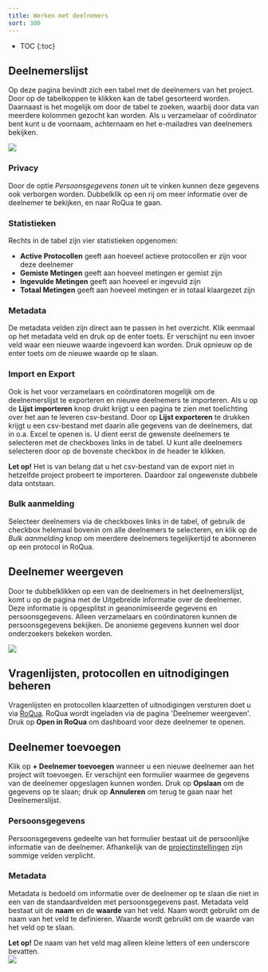 ```yaml
---
title: Werken met deelnemers
sort: 300
---
```


* TOC
{:toc}

## Deelnemerslijst

Op deze pagina bevindt zich een tabel met de deelnemers van het project. Door
op de tabelkoppen te klikken kan de tabel gesorteerd worden. Daarnaast is het
mogelijk om door de tabel te zoeken, waarbij door data van meerdere kolommen
gezocht kan worden. Als u verzamelaar of coördinator bent kunt u de voornaam,
achternaam en het e-mailadres van deelnemers bekijken.

<img src='/assets/images/screenshots/medo/nl/deelnemerslijst.png' />

### Privacy

Door de optie *Persoonsgegevens tonen* uit te vinken kunnen deze gegevens ook verborgen
worden. Dubbelklik op een rij om meer informatie over de deelnemer te bekijken, en naar RoQua te gaan.

### Statistieken

Rechts in de tabel zijn vier statistieken opgenomen:

* **Active Protocollen** geeft aan hoeveel actieve protocollen er zijn voor deze deelnemer
* **Gemiste Metingen** geeft aan hoeveel metingen er gemist zijn
* **Ingevulde Metingen** geeft aan hoeveel er ingevuld zijn
* **Totaal Metingen** geeft aan hoeveel metingen er in totaal klaargezet zijn

### Metadata

De metadata velden zijn direct aan te passen in het overzicht. Klik eenmaal op het
metadata veld en druk op de enter toets. Er verschijnt nu een invoer veld waar een
nieuwe waarde ingevoerd kan worden. Druk opnieuw op de enter toets om de nieuwe
waarde op te slaan.

### Import en Export

Ook is het voor verzamelaars en coördinatoren mogelijk om de deelnemerslijst te
exporteren en nieuwe deelnemers te importeren. Als u op de **Lijst importeren**
knop drukt krijgt u een pagina te zien met toelichting over het aan te leveren
csv-bestand. Door op **Lijst exporteren** te drukken krijgt u een csv-bestand
met daarin alle gegevens van de deelnemers, dat in o.a. Excel te openen is. U dient
eerst de gewenste deelnemers te selecteren met de checkboxes links in de tabel.
U kunt alle deelnemers selecteren door op de bovenste checkbox in de header te klikken.

<div class="alert alert-error">
  <strong>Let op!</strong>
  Het is van belang dat u het csv-bestand van de export niet in hetzelfde
  project probeert te importeren. Daardoor zal ongewenste dubbele data ontstaan.
</div>

### Bulk aanmelding

Selecteer deelnemers via de checkboxes links in de tabel, of gebruik de checkbox
helemaal bovenin om alle deelnemers te selecteren, en klik op de *Bulk aanmelding*
knop om meerdere deelnemers tegelijkertijd te abonneren op een protocol in RoQua.

## Deelnemer weergeven

Door te dubbelklikken op een van de deelnemers in het deelnemerslijst, komt u op de
pagina met de Uitgebreide informatie over de deelnemer. Deze informatie is
opgesplitst in geanonimiseerde gegevens en persoonsgegevens. Alleen
verzamelaars en coördinatoren kunnen de persoonsgegevens bekijken. De anonieme
gegevens kunnen wel door onderzoekers bekeken worden.

<img src='/assets/images/screenshots/medo/nl/deelnemersdetail.png' />

## Vragenlijsten, protocollen en uitnodigingen beheren

Vragenlijsten en protocollen klaarzetten of uitnodigingen versturen doet u via
[RoQua](../../rom_manual/epd/). RoQua wordt ingeladen via de pagina 'Deelnemer weergeven'.
Druk op **Open in RoQua** om dashboard voor deze deelnemer te openen.

## Deelnemer toevoegen

Klik op **+ Deelnemer toevoegen** wanneer u een nieuwe deelnemer aan het project
wilt toevoegen. Er verschijnt een formulier waarmee de gegevens van de deelnemer
opgeslagen kunnen worden. Druk op **Opslaan** om de gegevens op te slaan; druk
op **Annuleren** om terug te gaan naar het Deelnemerslijst.

### Persoonsgegevens

Persoonsgegevens gedeelte van het formulier bestaat uit de persoonlijke informatie
van de deelnemer. Afhankelijk van de [projectinstellingen](../werken_met_projecten/#projectinstellingen)
zijn sommige velden verplicht.

### Metadata

Metadata is bedoeld om informatie over de deelnemer op te slaan die niet in een
van de standaardvelden met persoonsgegevens past. Metadata veld bestaat uit de
**naam** en de **waarde** van het veld. Naam wordt gebruikt om de naam van het
veld te definieren. Waarde wordt gebruikt om de waarde van het veld op te slaan.

<div class="alert alert-error">
  <strong>Let op!</strong>
  De naam van het veld mag alleen kleine letters of een underscore bevatten.
</div>

<img src='/assets/images/screenshots/medo/nl/nieuwe-deelnemer.png' />
